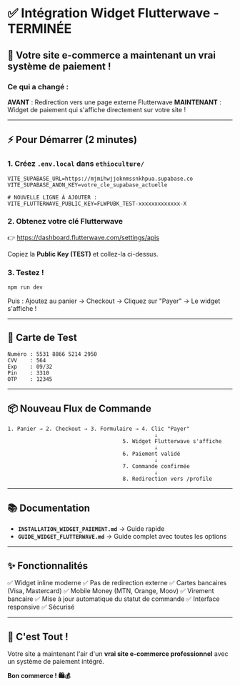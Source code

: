 # ✅ Intégration Widget Flutterwave - TERMINÉE

## 🎉 Votre site e-commerce a maintenant un vrai système de paiement !

### Ce qui a changé :

**AVANT** : Redirection vers une page externe Flutterwave
**MAINTENANT** : Widget de paiement qui s'affiche directement sur votre site !

---

## ⚡ Pour Démarrer (2 minutes)

### 1. Créez `.env.local` dans `ethioculture/`

```env
VITE_SUPABASE_URL=https://mjmihwjjoknmssnkhpua.supabase.co
VITE_SUPABASE_ANON_KEY=votre_cle_supabase_actuelle

# NOUVELLE LIGNE À AJOUTER :
VITE_FLUTTERWAVE_PUBLIC_KEY=FLWPUBK_TEST-xxxxxxxxxxxxx-X
```

### 2. Obtenez votre clé Flutterwave

👉 https://dashboard.flutterwave.com/settings/apis

Copiez la **Public Key (TEST)** et collez-la ci-dessus.

### 3. Testez !

```bash
npm run dev
```

Puis : Ajoutez au panier → Checkout → Cliquez sur "Payer" → Le widget s'affiche !

---

## 🧪 Carte de Test

```
Numéro : 5531 8866 5214 2950
CVV    : 564
Exp    : 09/32
Pin    : 3310
OTP    : 12345
```

---

## 📦 Nouveau Flux de Commande

```
1. Panier → 2. Checkout → 3. Formulaire → 4. Clic "Payer"
                                              ↓
                                    5. Widget Flutterwave s'affiche
                                              ↓
                                    6. Paiement validé
                                              ↓
                                    7. Commande confirmée
                                              ↓
                                    8. Redirection vers /profile
```

---

## 📚 Documentation

- **`INSTALLATION_WIDGET_PAIEMENT.md`** → Guide rapide
- **`GUIDE_WIDGET_FLUTTERWAVE.md`** → Guide complet avec toutes les options

---

## ✨ Fonctionnalités

✅ Widget inline moderne
✅ Pas de redirection externe
✅ Cartes bancaires (Visa, Mastercard)
✅ Mobile Money (MTN, Orange, Moov)
✅ Virement bancaire
✅ Mise à jour automatique du statut de commande
✅ Interface responsive
✅ Sécurisé

---

## 🎯 C'est Tout !

Votre site a maintenant l'air d'un **vrai site e-commerce professionnel** avec un système de paiement intégré.

**Bon commerce ! 🛍️💰**




